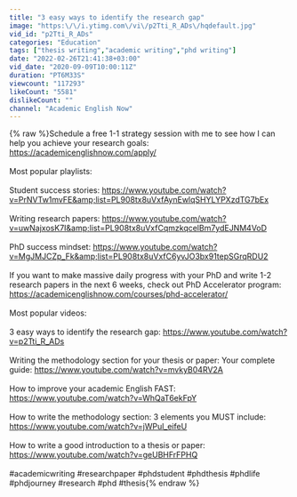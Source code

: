 ```yaml
---
title: "3 easy ways to identify the research gap"
image: "https:\/\/i.ytimg.com\/vi\/p2Tti_R_ADs\/hqdefault.jpg"
vid_id: "p2Tti_R_ADs"
categories: "Education"
tags: ["thesis writing","academic writing","phd writing"]
date: "2022-02-26T21:41:38+03:00"
vid_date: "2020-09-09T10:00:11Z"
duration: "PT6M33S"
viewcount: "117293"
likeCount: "5581"
dislikeCount: ""
channel: "Academic English Now"
---
```

{% raw %}Schedule a free 1-1 strategy session with me to see how I can help you achieve your research goals: <a rel="nofollow" target="blank" href="https://academicenglishnow.com/apply/">https://academicenglishnow.com/apply/</a> <br /><br />Most popular playlists: <br /><br />Student success stories: <a rel="nofollow" target="blank" href="https://www.youtube.com/watch?v=PrNVTw1mvFE&amp;list=PL908tx8uVxfAynEwlqSHYLYPXzdTG7bEx">https://www.youtube.com/watch?v=PrNVTw1mvFE&amp;list=PL908tx8uVxfAynEwlqSHYLYPXzdTG7bEx</a> <br /><br />Writing research papers: <a rel="nofollow" target="blank" href="https://www.youtube.com/watch?v=uwNajxosK7I&amp;list=PL908tx8uVxfCqmzkqcelBm7ydEJNM4VoD">https://www.youtube.com/watch?v=uwNajxosK7I&amp;list=PL908tx8uVxfCqmzkqcelBm7ydEJNM4VoD</a> <br /><br />PhD success mindset: <a rel="nofollow" target="blank" href="https://www.youtube.com/watch?v=MgJMJCZp_Fk&amp;list=PL908tx8uVxfC6yvJO3bx91tepSGrqRDU2">https://www.youtube.com/watch?v=MgJMJCZp_Fk&amp;list=PL908tx8uVxfC6yvJO3bx91tepSGrqRDU2</a>  <br /><br />If you want to make massive daily progress with your PhD and write 1-2 research papers in the next 6 weeks, check out PhD Accelerator program: <a rel="nofollow" target="blank" href="https://academicenglishnow.com/courses/phd-accelerator/">https://academicenglishnow.com/courses/phd-accelerator/</a>  <br /><br />Most popular videos: <br /><br />3 easy ways to identify the research gap: <a rel="nofollow" target="blank" href="https://www.youtube.com/watch?v=p2Tti_R_ADs">https://www.youtube.com/watch?v=p2Tti_R_ADs</a> <br /><br />Writing the methodology section for your thesis or paper: Your complete guide: <a rel="nofollow" target="blank" href="https://www.youtube.com/watch?v=mvkyB04RV2A">https://www.youtube.com/watch?v=mvkyB04RV2A</a> <br /><br />How to improve your academic English FAST: <a rel="nofollow" target="blank" href="https://www.youtube.com/watch?v=WhQaT6ekFpY">https://www.youtube.com/watch?v=WhQaT6ekFpY</a> <br /><br />How to write the methodology section: 3 elements you MUST include: <a rel="nofollow" target="blank" href="https://www.youtube.com/watch?v=jWPul_eifeU">https://www.youtube.com/watch?v=jWPul_eifeU</a>  <br /><br />How to write a good introduction to a thesis or paper: <a rel="nofollow" target="blank" href="https://www.youtube.com/watch?v=geUBHFrFPHQ">https://www.youtube.com/watch?v=geUBHFrFPHQ</a>  <br /><br />#academicwriting #researchpaper #phdstudent #phdthesis #phdlife #phdjourney #research #phd #thesis{% endraw %}

